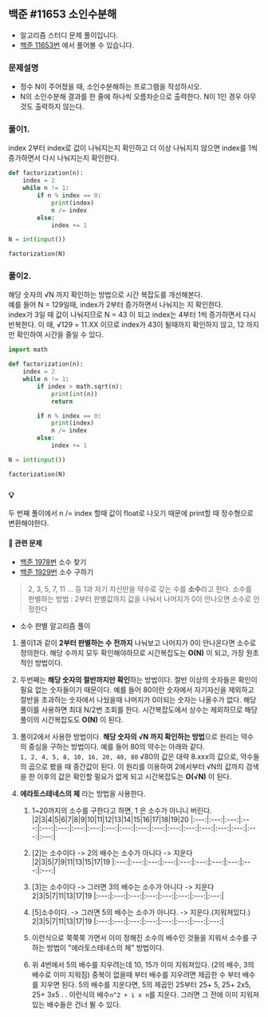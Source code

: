 ## 백준 #11653 소인수분해

- 알고리즘 스터디 문제 풀이입니다.
- [백준 11653번](https://www.acmicpc.net/problem/11653) 에서 풀어볼 수 있습니다.

### 문제설명

- 정수 N이 주어졌을 때, 소인수분해하는 프로그램을 작성하시오.
- N의 소인수분해 결과를 한 줄에 하나씩 오름차순으로 출력한다. N이 1인 경우 아무것도 출력하지 않는다.

### 풀이1.

index 2부터 index로 값이 나눠지는지 확인하고 더 이상 나눠지지 않으면 index를 1씩 증가하면서 다시 나눠지는지 확인한다.

```python
def factorization(n):
    index = 2
    while n != 1:
        if n % index == 0:
            print(index)
            n /= index
        else:
            index += 1

N = int(input())

factorization(N)
```

### 풀이2.

해당 숫자의 √N 까지 확인하는 방법으로 시간 복잡도를 개선해본다.  
예를 들어 N = 129일때, index가 2부터 증가하면서 나눠지는 지 확인한다.  
index가 3일 때 값이 나눠지므로 N = 43 이 되고 index는 4부터 1씩 증가하면서 다시 반복한다.
이 때, √129 = 11.XX 이므로 index가 43이 될때까지 확인하지 않고, 12 까지만 확인하여 시간을 줄일 수 있다.

```python
import math

def factorization(n):
    index = 2
    while n != 1:
        if index > math.sqrt(n):
            print(int(n))
            return

        if n % index == 0:
            print(index)
            n /= index
        else:
            index += 1

N = int(input())

factorization(N)
```

### 💡

두 번째 풀이에서 n /= index 할때 값이 float로 나오기 때문에 print할 때 정수형으로 변환해야한다.

#### 🎁 관련 문제

- [백준 1978번](https://www.acmicpc.net/problem/1978) 소수 찾기
- [백준 1929번](https://www.acmicpc.net/problem/1929) 소수 구하기

> 2, 3, 5, 7, 11 ... 등 1과 자기 자신만을 약수로 갖는 수를 **소수**라고 한다.
> 소수를 판별하는 방법 : 2부터 판별값까지 값을 나눠서 나머지가 0이 안나오면 소수로 인정한다

- 소수 판별 알고리즘 풀이

1. 풀이1과 같이 **2부터 판별하는 수 전까지** 나눠보고 나머지가 0이 안나온다면 소수로 정의한다. 해당 수까지 모두 확인해야하므로 시간복잡도는 **O(N)** 이 되고, 가장 원초적인 방법이다.
   <br>

2. 두번째는 **해당 숫자의 절반까지만 확인**하는 방법이다. 절반 이상의 숫자들은 확인이 필요 없는 숫자들이기 때문이다. 예를 들어 80이란 숫자에서 자기자신을 제외하고 절반을 초과하는 숫자에서 나눴을때 나머지가 0이되는 숫자는 나올수가 없다. 해당 풀이를 사용하면 최대 N/2번 조회를 한다. 시간복잡도에서 상수는 제외하므로 해당 풀이의 시간복잡도도 **O(N)** 이 된다.
   <br>

3. 풀이2에서 사용한 방법이다. **해당 숫자의 √N 까지 확인하는 방법**으로 원리는 약수의 중심을 구하는 방법이다. 예를 들어 80의 약수는 아래와 같다.  
    `1, 2, 4, 5, 8, 10, 16, 20, 40, 80`
   √80의 값은 대략 8.xxx의 값으로, 약수들의 곱으로 봤을 때 중간값이 된다. 이 원리를 이용하여 2에서부터 √N의 값까지 검색을 한 이후의 값은 확인할 필요가 없게 되고 시간복잡도는 **O(√N)** 이 된다.
   <br>

4. **에라토스테네스의 체** 라는 방법을 사용한다.

   1. 1~20까지의 소수를 구한다고 하면, 1 은 소수가 아니니 버린다.
      |2|3|4|5|6|7|8|9|10|11|12|13|14|15|16|17|18|19|20
      |:---:|:---:|:---:|:---:|:---:|:---:|:---:|:---:|:---:|:---:|:---:|:---:|:---:|:---:|:---:|:---:|:---:|:---:|:---:|

   2. [2]는 소수이다 -> 2의 배수는 소수가 아니다 -> 지운다
      |2|3|5|7|9|11|13|15|17|19
      |:---:|:---:|:---:|:---:|:---:|:---:|:---:|:---:|:---:|:---:|

   3. [3]는 소수이다 -> 그러면 3의 배수는 소수가 아니다 -> 지운다
      2|3|5|7|11|13|17|19
      |:---:|:---:|:---:|:---:|:---:|:---:|:---:|:---:|
   4. [5]소수이다. -> 그러면 5의 배수는 소수가 아니다. -> 지운다.(지워져있다.)
      2|3|5|7|11|13|17|19
      |:---:|:---:|:---:|:---:|:---:|:---:|:---:|:---:|
   5. 이런식으로 쭉쭉쭉 가면서 이미 정해진 소수의 배수인 것들을 지워서 소수를 구하는 방법이 "에라토스테네스의 체" 방법이다.
   6. 위 4번에서 5의 배수를 지우려는데 10, 15가 이미 지워져있다. (2의 배수, 3의 배수로 이미 지워짐) 중복이 없을때 부터 배수를 지우려면 제곱한 수 부터 배수를 지우면 된다. 5의 배수를 지운다면, 5의 제곱인 25부터 25+ 5, 25+ 2x5, 25+ 3x5 . . 이런식의 배수`n^2 + i x n`를 지운다. 그러면 그 전에 이미 지워져있는 배수들은 건너 뛸 수 있다.
